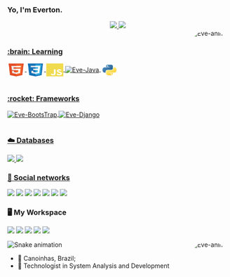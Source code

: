 ### Yo, I'm Everton.
<!--<h3><img align="center" alt="Eve-GitHub" height="30" width="40" src="https://cdn.jsdelivr.net/gh/devicons/devicon/icons/github/github-original.svg">Status GitHub</h3>-->
<div align="center">
  <a href="https://github.com/everton097">
  <img height="130em" src="https://github-readme-stats.vercel.app/api?username=everton097&show_icons=true&theme=github_dark&include_all_commits=true&count_private=true"/>
  <img height="130em" src="https://github-readme-stats.vercel.app/api/top-langs/?username=everton097&layout=compact&langs_count=7&theme=github_dark"/>
</div> 
  
<div>
<img align="right" alt="Eve-anime" height="400" style="border-radius:50px;" src="https://images-ext-1.discordapp.net/external/1tT2zybqFzFLvc8vEtcHmFORz-xGte_U6r4W-zOU0b0/https/media.tenor.co/images/f2e10500914e7126ca10c7a282dc1b80/tenor.png?width=524&height=566">
</div>
  
<div style="display: inline_block"><br>
  <h3> :brain: Learning</h3>
  <img align="center" alt="Eve-HTML" height="30" width="40" src="https://raw.githubusercontent.com/devicons/devicon/master/icons/html5/html5-original.svg">
  <img align="center" alt="Eve-CSS" height="30" width="40" src="https://raw.githubusercontent.com/devicons/devicon/master/icons/css3/css3-original.svg">
  <img align="center" alt="Eve-Js" height="30" width="40" src="https://raw.githubusercontent.com/devicons/devicon/master/icons/javascript/javascript-plain.svg">  
  <img align="center" alt="Eve-Java" height="30" width="40" src="https://cdn.jsdelivr.net/gh/devicons/devicon/icons/java/java-original.svg">  
  <img align="center" alt="Eve-Python" height="30" width="40" src="https://raw.githubusercontent.com/devicons/devicon/master/icons/python/python-original.svg">
</div> 
  
<div style="display: inline_block"><br>
  <h3> :rocket: Frameworks</h3>
  <img align="center" alt="Eve-BootsTrap" height="30" width="40" src="https://cdn.jsdelivr.net/gh/devicons/devicon/icons/bootstrap/bootstrap-plain.svg">
  <img align="center" alt="Eve-Django" height="30" width="40" src="https://cdn.jsdelivr.net/gh/devicons/devicon/icons/django/django-original.svg">
</div> 
<div style="display: inline_block"><br>
  <h3> ☁️ Databases</h3>
  <img src="https://img.shields.io/static/v1?style=for-the-badge&message=MySQL&color=4479A1&logo=MySQL&logoColor=FFFFFF&label=" />
  <img src="https://img.shields.io/static/v1?style=for-the-badge&message=SQLite&color=003B57&logo=SQLite&logoColor=FFFFFF&label=" />
</div>
  
<div> 
  <h3> 🤝 Social networks</h3>
  <a href="https://www.linkedin.com/in/everton-fernandes-silva-57b501173/" target="_blank"><img src="https://img.shields.io/badge/-LinkedIn-%230077B5?style=for-the-badge&logo=linkedin&logoColor=white" target="_blank"></a>
  <a href = "mailto:everton.silva.profissional@gmail.com"><img src="https://img.shields.io/static/v1?style=for-the-badge&message=Gmail&color=EA4335&logo=Gmail&logoColor=FFFFFF&label=" target="_blank"></a>
  <a href="https://instagram.com/everton_097" target="_blank"><img src="https://img.shields.io/badge/-Instagram-%23E4405F?style=for-the-badge&logo=instagram&logoColor=white" target="_blank"></a>
  <a href="https://myanimelist.net/profile/everton097/" target="_blank"><img src="https://img.shields.io/badge/Myanimelist-2E51A2?style=for-the-badge&logo=myanimelist&logoColor=white" target="_blank"></a>
 	<a href="https://www.twitch.tv/everton_097" target="_blank"><img src="https://img.shields.io/badge/Twitch-9146FF?style=for-the-badge&logo=twitch&logoColor=white" target="_blank"></a>
  <a href="https://www.youtube.com/everton097" target="_blank"><img src="https://img.shields.io/badge/YouTube-FF0000?style=for-the-badge&logo=youtube&logoColor=white" target="_blank"></a>
  <a href="https://open.spotify.com/user/everton097v1" target="_blank"><img src="https://img.shields.io/badge/Spotify-1ED760?&style=for-the-badge&logo=spotify&logoColor=white"></a>
</div>
  
<div> 
  <h3> 🖥️ My Workspace</h3>
  <img src="https://img.shields.io/badge/intel-core%20i5%2010th-%230078D6.svg?&style=for-the-badge&logo=intel&logoColor=white" />
  <img src="https://img.shields.io/badge/RAM-16GB-%230078D6.svg?&style=for-the-badge&logoColor=white" />
  <img src="https://img.shields.io/static/v1?style=for-the-badge&message=GeForce GTX 1650&color=0078D6&logo=NVIDIA&logoColor=white&label=NVIDIA" />
  <img src="https://img.shields.io/badge/Windows-0078D6?style=for-the-badge&logo=windows&logoColor=white" />
  <img src="https://img.shields.io/badge/Linux-0078D6?style=for-the-badge&logo=linux&logoColor=white" />
</div>
  
<div>
  
 ![Snake animation](https://github.com/everton097/everton097/blob/output/github-contribution-grid-snake.svg)
 <img align="right" alt="Eve-anime" height="285" style="border-radius:50px;" src="https://c.tenor.com/BDj2rvnpDpwAAAAS/anime-watch.gif">
</div>
  
- 📍 Canoinhas, Brazil;
- 🌱 Technologist in System Analysis and Development
<!--References https://devicon.dev/ https://dev.to/envoy_/150-badges-for-github-pnk  https://github.com/alexandresanlim/Badges4-README.md-Profile#-social- https://github.com/alexandresanlim/Badges4-README.md-Profile#-social- https://github.com/progfay/shields-with-icon https://github.com/danmadeira/simple-icon-badges/blob/main/README.md  https://github.com/iuricode/README-template/blob/main/badges/badges.md  -->

